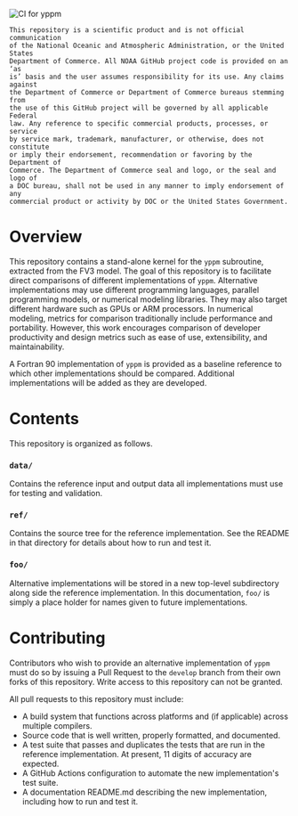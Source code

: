 ![CI for yppm](https://github.com/NOAA-GSL/SENA-yppm/workflows/CI%20for%20yppm/badge.svg?branch=develop)

```
This repository is a scientific product and is not official communication
of the National Oceanic and Atmospheric Administration, or the United States
Department of Commerce. All NOAA GitHub project code is provided on an ‘as
is’ basis and the user assumes responsibility for its use. Any claims against
the Department of Commerce or Department of Commerce bureaus stemming from
the use of this GitHub project will be governed by all applicable Federal
law. Any reference to specific commercial products, processes, or service
by service mark, trademark, manufacturer, or otherwise, does not constitute
or imply their endorsement, recommendation or favoring by the Department of
Commerce. The Department of Commerce seal and logo, or the seal and logo of
a DOC bureau, shall not be used in any manner to imply endorsement of any
commercial product or activity by DOC or the United States Government.
```

# Overview

This repository contains a stand-alone kernel for the `yppm` subroutine,
extracted from the FV3 model. The goal of this repository is to facilitate
direct comparisons of different implementations of `yppm`. Alternative
implementations may use different programming languages, parallel programming
models, or numerical modeling libraries. They may also target different
hardware such as GPUs or ARM processors. In numerical modeling, metrics
for comparison traditionally include performance and portability. However,
this work encourages comparison of developer productivity and design metrics
such as ease of use, extensibility, and maintainability.

A Fortran 90 implementation of `yppm` is provided as a baseline reference
to which other implementations should be compared. Additional implementations
will be added as they are developed.

# Contents

This repository is organized as follows.

### `data/`

Contains the reference input and output data all implementations must use
for testing and validation.

### `ref/`

Contains the source tree for the reference implementation. See the README
in that directory for details about how to run and test it.

### `foo/`

Alternative implementations will be stored in a new top-level subdirectory
along side the reference implementation. In this documentation, `foo/` is
simply a place holder for names given to future implementations.

# Contributing

Contributors who wish to provide an alternative implementation of `yppm`
must do so by issuing a Pull Request to the `develop` branch from their
own forks of this repository. Write access to this repository can not be
granted.

All pull requests to this repository must include:

* A build system that functions across platforms and (if applicable) across
multiple compilers.
* Source code that is well written, properly formatted, and documented.
* A test suite that passes and duplicates the tests that are run in the
reference implementation. At present, 11 digits of accuracy are expected.
* A GitHub Actions configuration to automate the new implementation's
test suite.
* A documentation README.md describing the new implementation, including how
to run and test it.

